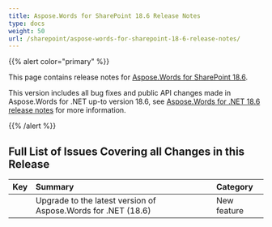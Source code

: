 ```yaml
---
title: Aspose.Words for SharePoint 18.6 Release Notes
type: docs
weight: 50
url: /sharepoint/aspose-words-for-sharepoint-18-6-release-notes/
---
```


{{% alert color="primary" %}} 

This page contains release notes for [Aspose.Words for SharePoint 18.6](https://downloads.aspose.com/words/sharepoint/new-releases/aspose.words-for-sharepoint-18.6/).

This version includes all bug fixes and public API changes made in Aspose.Words for .NET up-to version 18.6, see [Aspose.Words for .NET 18.6 release notes](https://docs.aspose.com/display/wordsnet/Aspose.Words+for+.NET+18.6+Release+Notes) for more information.

{{% /alert %}} 

## **Full List of Issues Covering all Changes in this Release**

|Key|Summary|Category|
| :- | :- | :- |
| |Upgrade to the latest version of Aspose.Words for .NET (18.6)|New feature|

